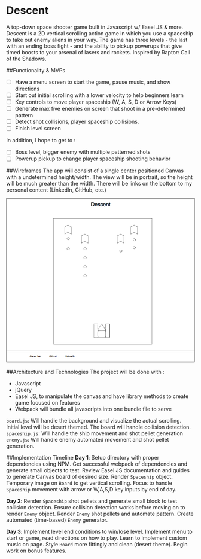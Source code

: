# Descent
A top-down space shooter game built in Javascript w/ Easel JS &amp; more. Descent is a 2D vertical scrolling action game in which you use a spaceship to take out enemy aliens in your way. The game has three levels - the last with an ending boss fight - and the ability to pickup powerups that give timed boosts to your arsenal of lasers and rockets. Inspired by Raptor: Call of the Shadows.

##Functionality & MVPs
- [ ] Have a menu screen to start the game, pause music, and show directions
- [ ] Start out initial scrolling with a lower velocity to help beginners learn
- [ ] Key controls to move player spaceship (W, A, S, D or Arrow Keys)
- [ ] Generate max five enemies on screen that shoot in a pre-determined pattern
- [ ] Detect shot collisions, player spaceship collisions.
- [ ] Finish level screen

In addition, I hope to get to :
- [ ] Boss level, bigger enemy with multiple patterned shots
- [ ] Powerup pickup to change player spaceship shooting behavior

##Wireframes
The app will consist of a single center positioned Canvas with a undetermined height/width. The view will be in portrait, so the height will be much greater than the width. There will be links on the bottom to my personal content (LinkedIn, GitHub, etc.)

![Wireframe of Descent](https://github.com/naelkhann/Descent/blob/master/Untitled%20Diagram.png "Descent")

##Architecture and Technologies
The project will be done with :
- Javascript
- jQuery
- Easel JS, to manipulate the canvas and have library methods to create game focused on features
- Webpack will bundle all javascripts into one bundle file to serve

`board.js`: Will handle the background and visualize the actual scrolling. Initial level will be desert themed. The board will handle collision detection.
`spaceship.js`: Will handle the ship movement and shot pellet generation
`enemy.js`: Will handle enemy automated movement and shot pellet generation.


##Implementation Timeline
**Day 1**: Setup directory with proper dependencies using NPM. Get successful webpack of dependencies and generate small objects to test. Review Easel JS documentation and guides to generate Canvas board of desired size. Render `Spaceship` object. Temporary image on `Board` to get vertical scrolling. Focus to handle `Spaceship` movement with arrow or W,A,S,D key inputs by end of day.

**Day 2**: Render `Spaceship` shot pellets and generate small block to test collision detection. Ensure collision detection works before moving on to render `Enemy` object. Render `Enemy` shot pellets and automate pattern. Create automated (time-based) `Enemy` generator.

**Day 3**: Implement level end conditions to win/lose level. Implement menu to start or game, read directions on how to play. Learn to implement custom music on page. Style `Board` more fittingly and clean (desert theme). Begin work on bonus features.
